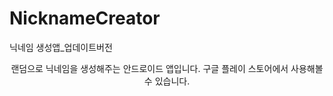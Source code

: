 # NicknameCreator
닉네임 생성앱_업데이트버전


<div align=center>
  랜덤으로 닉네임을 생성해주는 안드로이드 앱입니다. 구글 플레이 스토어에서 사용해볼 수 있습니다.
</div>

